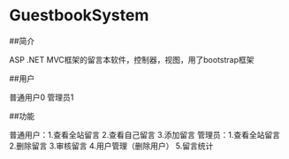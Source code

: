 # GuestbookSystem

##简介

ASP .NET MVC框架的留言本软件，控制器，视图，用了bootstrap框架

##用户

普通用户0
管理员1

##功能

普通用户：1.查看全站留言
         2.查看自己留言
         3.添加留言
管理员：1.查看全站留言
       2.删除留言
       3.审核留言
       4.用户管理（删除用户）
       5.留言统计
